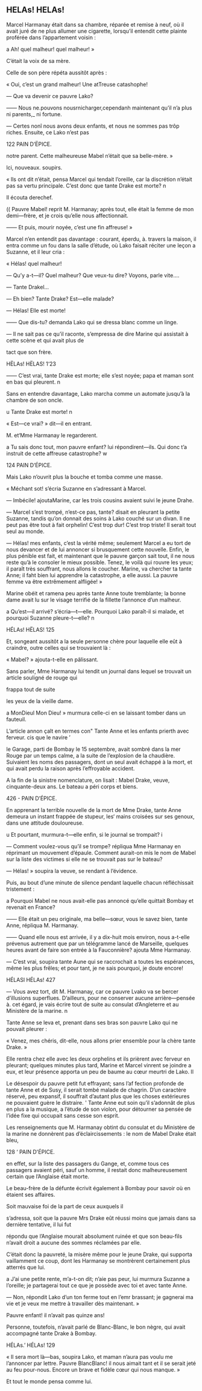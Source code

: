 ## HELAs! HELAs!

Marcel Harmanay était dans sa chambre, réparée et remise à neuf, où il avait juré de ne plus allumer une cigarette, lorsqu’il entendit cette plainte proférée dans l’appartement voisin :

a Ah! quel malheur! quel malheur! »

C’était la voix de sa mère.

Celle de son père répéta aussitôt après :

« Oui, c’est un grand malheur! Une atTreuse catashophe!

— Que va devenir ce pauvre Lako?

—— Nous ne.pouvons nousrnicharger,cependanh maintenant qu’il n’a plus ni parents,_ ni fortune.

— Certes nonî nous avons deux enfants, et nous ne sommes pas trôp riches. Ensuite, ce Lako n’est pas

122 PAIN D’ËPICE.

notre parent. Cette malheureuse Mabel n’était que sa belle-mère. »

lci, nouveaux. soupirs.

« lls ont dit n’était, pensa Marcel qui tendait l’oreille, car la discrétion n’était pas sa vertu principale. C’est donc que tante Drake est morte? n

Il écouta derechef.

(( Pauvre Mabel! reprit M. Harmanay; après tout, elle était la femme de mon demi—frère, et je crois qu’elle nous affectionnait.

—— Et puis, mourir noyée, c’est une fin affreuse! »

Marcel n’en entendit pas davantage : courant, éperdu, à. travers la maison, il entra comme un fou dans la salle d’étude, où Lako faisait réciter une leçon a Suzanne, et il leur cria :

« Hélas! quel malheur!

— Qu’y a-t—il? Quel malheur? Que veux-tu dire? Voyons, parle vite....

— Tante Drakel...

— Eh bien? Tante Drake? Est—elle malade?

— Hélas! Elle est morte!

—— Que dis-tu? demanda Lako qui se dressa blanc comme un linge.

— Il ne sait pas ce qu’il raconte, s’empressa de dire Marine qui assistait à cette scène et qui avait plus de

tact que son frère.

HËLAs! HËLAS! 1‘23

—— C’est vrai, tante Drake est morte; elle s’est noyée; papa et maman sont en bas qui pleurent. n

Sans en entendre davantage, Lako marcha comme un automate jusqu’à la chambre de son oncle.







u Tante Drake est morte! n

« Est—ce vrai? » dit—il en entrant.

M. et‘Mme Harmanay le regarderent.

a Tu sais donc tout, mon pauvre enfant? lui répondirent—ils. Qui donc t’a instruit de cette affreuse catastrophe? w

124 PAIN D’ÉPICE.

Mais Lako n’ouvrit plus la bouche et tomba comme une masse.

« Méchant sot! s’écria Suzanne en s’adressant à Marcel.

— Imbécile! ajoutaMarine, car les trois cousins avaient suivi le jeune Drahe.

— Marcel s’est trompé, n’est-ce pas, tante? disait en pleurant la petite Suzanne, tandis qu’on donnait des soins à Lako couché sur un divan. Il ne peut pas être tout à fait orphelin! C’est trop dur! C’est trop triste! Il serait tout seul au monde.

— Hélas! mes enfants, c’est la vérité même; seulement Marcel a eu tort de nous devancer et de lui annoncer si brusquement cette nouvelle. Enfin, le plus pénible est fait, et maintenant que le pauvre garçon sait tout, il ne nous reste qu’à le consoler le mieux possible. Tenez, le voilà qui rouvre les yeux; il paraît très souffrant, nous allons le coucher. Marine, va chercher ta tante Anne; il faht bien lui apprendre la catastrophe, a elle aussi. La pauvre femme va être extrêmement alfligée! »

Marine obéit et ramena peu après tante Anne toute tremblante; la bonne dame avait lu sur le visage terrifié de la fillette l’annonce d’un malheur.

a Qu’est—il arrivé? s’écria—t—elle. Pourquoi Lako paraît-il si malade, et pourquoi Suzanne pleure-t—elle? n

HÉLAs! HËLAS!  125

Et, songeant aussitôt a la seule personne chère pour laquelle elle eût à craindre, outre celles qui se trouvaient là :

« Mabel? » ajouta-t-elle en pâlissant.

Sans parler, Mme Harmanay lui tendit un journal dans lequel se trouvait un article souligné de rouge qui

frappa tout de suite

les yeux de la vieille dame.

a MonDieul Mon Dieu! » murmura celle-ci en se laissant tomber dans un fauteuil.

L’article annon çalt en termes con" Tante Anne et les enfants prierth avec ferveur. cis que le navire ’

le Garage, parti de Bombay le 15 septembre, avait sombré dans la mer Rouge par un temps calme, a la suite de l’explosion de la chaudière. Suivaient les noms des passagers, dont un seul avait échappé à la mort, et qui avait perdu la raison après l’effroyable accident.

A la fin de la sinistre nomenclature, on lisait : Mabel Drake, veuve, cinquante-deux ans. Le bateau a péri corps et biens.

426 - PAIN D’ÉPICE.

En apprenant la terrible nouvelle de la mort de Mme Drake, tante Anne demeura un instant frappée de stupeur, les‘ mains croisées sur ses genoux, dans une attitude douloureuse.

u Et pourtant, murmura-t—elle enfin, si le journal se trompait? i

— Comment voulez-vous qu’il se trompe? répliqua Mme Harmanay en réprimant un mouvement d’épaule. Comment aurait-on mis le nom de Mabel sur la liste des victimes si elle ne se trouvait pas sur le bateau?

— Hélas! » soupira la veuve, se rendant à l’évidence.

Puis, au bout d’une minute de silence pendant laquelle chacun réfléchissait tristement :

a Pourquoi Mabel ne nous avait-elle pas annoncé qu’elle quittait Bombay et revenait en France?

—— Elle était un peu originale, ma belle—sœur, vous le savez bien, tante Anne, répliqua M. Harmanay.

—— Quand elle nous est arrivée, il y a dix-huit mois environ, nous a-t-elle prévenus autrement que par un télégramme lancé de Marseille, quelques heures avant de faire son entrée à la Fauconnière? ajouta Mme Harmanay.

— C’est vrai, soupira tante Aune qui se raccrochait a toutes les espérances, même les plus frêles; et pour tant, je ne sais pourquoi, je doute encore!

HÉLASl HÉLAs! 427

— Vous avez tort, dit M. Harmanay, car ce pauvre Lvako va se bercer d’illusions superflues. D’ailleurs, pour ne conserver aucune arrière—pensée à. cet égard, je vais écrire tout de suite au consulat d’Angleterre et au Ministère de la marine. n

Tante Anne se leva et, prenant dans ses bras son pauvre Lako qui ne pouvait pleurer :

« Venez, mes chéris, dit-elle, nous allons prier ensemble pour la chère tante Drake. »

Elle rentra chez elle avec les deux orphelins et ils prièrent avec ferveur en pleurant; quelques minutes plus tard, Marine et Marcel vinrent se joindre a eux, et leur présence apporta un peu de baume au cœur meurtri de Lako. Il

Le désespoir du pauvre petit fut effrayant; sans l’af fection profonde de tante Anne et de Susy, il serait tombé malade de chagrin. D’un caractère réservé, peu expansif, il souffrait d’autant plus que les choses extérieures ne pouvaient guère le distraire. ' Tante Anne eut soin qu’il s’adonnât de plus en plus a la musique, a l’étude de son violon, pour détourner sa pensée de l’idée fixe qui occupait sans cesse son esprit.

Les renseignements que M. Harmanay obtint du consulat et du Ministère de la marine ne donnèrent pas d’éclaircissements : le nom de Mabel Drake était bleu,

128 ‘ PAIN D'ÉPICE.

en effet, sur la liste des passagers du Gange, et, comme tous ces passagers avaient péri, sauf un homme, il restait donc malheureusement certain que l’Anglaise était morte.

Le beau-frère de la défunte écrivit également à Bombay pour savoir où en étaient ses affaires.

Soit mauvaise foi de la part de ceux auxquels il

s’adressa, soit que la pauvre Mrs Drake eût réussi moins que jamais dans sa dernière tentative, il lui fut

répondu que l’Anglaise mourait absolument ruinée et que son beau-fils n’avait droit a aucune des sommes réclamées par elle.

C’était donc la pauvreté, la misère même pour le jeune Drake, qui supporta vaillamment ce coup, dont les Harmanay se montrèrent certainement plus atterrés que lui.

a J’ai une petite rente, m’a-t-on dit; n’aie pas peur, lui murmura Suzanne a l’oreille; je partagerai tout ce que je possède avec toi et avec tante Anne.

— Non, répondit Lako d’un ton ferme tout en l’emr brassant; je gagnerai ma vie et je veux me mettre à travailler dès maintenant. »

Pauvre enfant! il n’avait pas quinze ans!

Personne, toutefois, n’avait parlé de Blanc-Blanc, le bon nègre, qui avait accompagné tante Drake à Bombay.

HÉLAs.’ HÉLAs! 129

« Il sera mort là—bas, soupira Lako, et maman n’aura pas voulu me l’annoncer par lettre. Pauvre BlancBlanc! il nous aimait tant et il se serait jeté au feu pour-nous. Encore un brave et fidèle cœur qui nous manque. »

Et tout le monde pensa comme lui.
